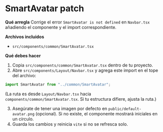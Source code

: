 # SmartAvatar patch

**Qué arregla**
Corrige el error `SmartAvatar is not defined` en `Navbar.tsx` añadiendo el componente y el import correspondiente.

**Archivos incluidos**
- `src/components/common/SmartAvatar.tsx`

**Qué debes hacer**
1) Copia `src/components/common/SmartAvatar.tsx` dentro de tu proyecto.
2) Abre `src/components/Layout/Navbar.tsx` y agrega este import en el tope del archivo:

```ts
import SmartAvatar from "../common/SmartAvatar";
```

(La ruta es desde `Layout/Navbar.tsx` hacia `components/common/SmartAvatar.tsx`. Si tu estructura difiere, ajusta la ruta.)

3) Asegúrate de tener una imagen por defecto en `public/default-avatar.png` (opcional). Si no existe, el componente mostrará iniciales en un círculo.
4) Guarda los cambios y reinicia `vite` si no se refresca solo.
